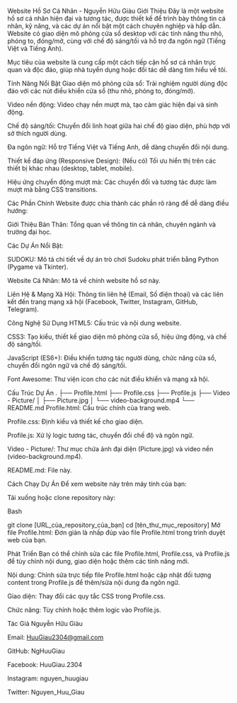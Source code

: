 Website Hồ Sơ Cá Nhân - Nguyễn Hữu Giàu
Giới Thiệu
Đây là một website hồ sơ cá nhân hiện đại và tương tác, được thiết kế để trình bày thông tin cá nhân, kỹ năng, và các dự án nổi bật một cách chuyên nghiệp và hấp dẫn. Website có giao diện mô phỏng cửa sổ desktop với các tính năng thu nhỏ, phóng to, đóng/mở, cùng với chế độ sáng/tối và hỗ trợ đa ngôn ngữ (Tiếng Việt và Tiếng Anh).

Mục tiêu của website là cung cấp một cách tiếp cận hồ sơ cá nhân trực quan và độc đáo, giúp nhà tuyển dụng hoặc đối tác dễ dàng tìm hiểu về tôi.

Tính Năng Nổi Bật
Giao diện mô phỏng cửa sổ: Trải nghiệm người dùng độc đáo với các nút điều khiển cửa sổ (thu nhỏ, phóng to, đóng/mở).

Video nền động: Video chạy nền mượt mà, tạo cảm giác hiện đại và sinh động.

Chế độ sáng/tối: Chuyển đổi linh hoạt giữa hai chế độ giao diện, phù hợp với sở thích người dùng.

Đa ngôn ngữ: Hỗ trợ Tiếng Việt và Tiếng Anh, dễ dàng chuyển đổi nội dung.

Thiết kế đáp ứng (Responsive Design): (Nếu có) Tối ưu hiển thị trên các thiết bị khác nhau (desktop, tablet, mobile).

Hiệu ứng chuyển động mượt mà: Các chuyển đổi và tương tác được làm mượt mà bằng CSS transitions.

Các Phần Chính
Website được chia thành các phần rõ ràng để dễ dàng điều hướng:

Giới Thiệu Bản Thân: Tổng quan về thông tin cá nhân, chuyên ngành và trường đại học.

Các Dự Án Nổi Bật:

SUDOKU: Mô tả chi tiết về dự án trò chơi Sudoku phát triển bằng Python (Pygame và Tkinter).

Website Cá Nhân: Mô tả về chính website hồ sơ này.

Liên Hệ & Mạng Xã Hội: Thông tin liên hệ (Email, Số điện thoại) và các liên kết đến trang mạng xã hội (Facebook, Twitter, Instagram, GitHub, Telegram).

Công Nghệ Sử Dụng
HTML5: Cấu trúc và nội dung website.

CSS3: Tạo kiểu, thiết kế giao diện mô phỏng cửa sổ, hiệu ứng động, và chế độ sáng/tối.

JavaScript (ES6+): Điều khiển tương tác người dùng, chức năng cửa sổ, chuyển đổi ngôn ngữ và chế độ sáng/tối.

Font Awesome: Thư viện icon cho các nút điều khiển và mạng xã hội.

Cấu Trúc Dự Án
.
├── Profile.html
├── Profile.css
├── Profile.js
├── Video - Picture/
│   ├── Picture.jpg
│   └── video-background.mp4
└── README.md
Profile.html: Cấu trúc chính của trang web.

Profile.css: Định kiểu và thiết kế cho giao diện.

Profile.js: Xử lý logic tương tác, chuyển đổi chế độ và ngôn ngữ.

Video - Picture/: Thư mục chứa ảnh đại diện (Picture.jpg) và video nền (video-background.mp4).

README.md: File này.

Cách Chạy Dự Án
Để xem website này trên máy tính của bạn:

Tải xuống hoặc clone repository này:

Bash

git clone [URL_của_repository_của_bạn]
cd [tên_thư_mục_repository]
Mở file Profile.html: Đơn giản là nhấp đúp vào file Profile.html trong trình duyệt web của bạn.

Phát Triển
Bạn có thể chỉnh sửa các file Profile.html, Profile.css, và Profile.js để tùy chỉnh nội dung, giao diện hoặc thêm các tính năng mới.

Nội dung: Chỉnh sửa trực tiếp file Profile.html hoặc cập nhật đối tượng content trong Profile.js để thêm/sửa nội dung đa ngôn ngữ.

Giao diện: Thay đổi các quy tắc CSS trong Profile.css.

Chức năng: Tùy chỉnh hoặc thêm logic vào Profile.js.

Tác Giả
Nguyễn Hữu Giàu

Email: HuuGiau2304@gmail.com

GitHub: NgHuuGiau

Facebook: HuuGiau.2304

Instagram: nguyen_huugiau

Twitter: Nguyen_Huu_Giau
